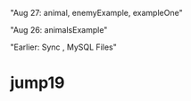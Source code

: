 "Aug 27: animal, enemyExample, exampleOne"

"Aug 26: animalsExample"

"Earlier: Sync , MySQL Files" 

# jump19
